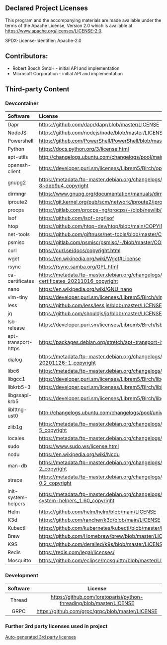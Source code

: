 ## Declared Project Licenses

This program and the accompanying materials are made available under the terms of the Apache License, Version 2.0 which is available at https://www.apache.org/licenses/LICENSE-2.0.

SPDX-License-Identifier: Apache-2.0

## Contributors:
*   Robert Bosch GmbH - initial API and implementation
*   Microsoft Corporation - initial API and implementation

## Third-party Content

### Devcontainer

| Software            | License                                                                                                          |
| :------------------ | :--------------------------------------------------------------------------------------------------------------- |
| Dapr                | https://github.com/dapr/dapr/blob/master/LICENSE                                                                 |
| NodeJS              | https://github.com/nodejs/node/blob/master/LICENSE                                                               |
| Powershell          | https://github.com/PowerShell/PowerShell/blob/master/LICENSE.txt                                                 |
| Python              | https://docs.python.org/3/license.html                                                                           |
| apt-utils           | http://changelogs.ubuntu.com/changelogs/pool/main/a/apt/apt_1.6.12ubuntu0.2/copyright                            |
| openssh-client      | https://developer.puri.sm/licenses/Librem5/Birch/openssh-client.html                                             |
| gnupg2              | https://metadata.ftp-master.debian.org/changelogs//main/g/gnupg2/gnupg2_2.1.18-8~deb9u4_copyright                |
| dirmngr             | https://www.gnupg.org/documentation/manuals/dirmngr/                                                             |
| iproute2            | https://git.kernel.org/pub/scm/network/iproute2/iproute2.git/tree/COPYING                                        |
| procps              | https://gitlab.com/procps-ng/procps/-/blob/newlib/COPYING                                                        |
| lsof                | https://github.com/lsof-org/lsof                                                                                 |
| htop                | https://github.com/htop-dev/htop/blob/main/COPYING                                                               |
| net-tools           | https://github.com/giftnuss/net-tools/blob/master/COPYING                                                        |
| psmisc              | https://gitlab.com/psmisc/psmisc/-/blob/master/COPYING                                                           |
| curl                | https://curl.se/docs/copyright.html                                                                              |
| wget                | https://en.wikipedia.org/wiki/Wget#License                                                                       |
| rsync               | https://rsync.samba.org/GPL.html                                                                                 |
| ca-certificates     | https://metadata.ftp-master.debian.org/changelogs//main/c/ca-certificates/ca-certificates_20211016_copyright     |
| nano                | https://en.wikipedia.org/wiki/GNU_nano                                                                           |
| vim-tiny            | https://developer.puri.sm/licenses/Librem5/Birch/vim-tiny.html                                                   |
| less                | https://github.com/less/less.js/blob/master/LICENSE                                                              |
| jq                  | https://github.com/shouldjs/jq/blob/master/LICENSE                                                               |
| lsb-release         | https://developer.puri.sm/licenses/Librem5/Birch/lsb-release.html                                                |
| apt-transport-https | https://packages.debian.org/stretch/apt-transport-https                                                          |
| dialog              | https://metadata.ftp-master.debian.org/changelogs//main/d/dialog/dialog_1.3-20201126-1_copyright                 |
| libc6               | https://metadata.ftp-master.debian.org/changelogs//main/g/glibc/glibc_2.32-4_copyright                           |
| libgcc1             | https://developer.puri.sm/licenses/Librem5/Birch/libgcc1.html                                                    |
| libkrb5-3           | https://developer.puri.sm/licenses/Librem5/Birch/libkrb5-3.html                                                  |
| libgssapi-krb5      | https://developer.puri.sm/licenses/Librem5/Birch/libgssapi-krb5-2.html                                           |
| liblttng-ust0       | http://changelogs.ubuntu.com/changelogs/pool/universe/u/ust/ust_2.10.1-1/copyright                               |
| zlib1g              | https://metadata.ftp-master.debian.org/changelogs//main/z/zlib/zlib_1.2.8.dfsg-5_copyright                       |
| locales             | https://metadata.ftp-master.debian.org/changelogs//main/g/glibc/glibc_2.32-4_copyright                           |
| sudo                | https://www.sudo.ws/license.html                                                                                 |
| ncdu                | https://en.wikipedia.org/wiki/Ncdu                                                                               |
| man-db              | https://metadata.ftp-master.debian.org/changelogs//main/m/man-db/man-db_2.9.4-2_copyright                        |
| strace              | https://metadata.ftp-master.debian.org/changelogs//main/s/strace/strace_4.26-0.2_copyright                       |
| init-system-helpers | https://metadata.ftp-master.debian.org/changelogs//main/i/init-system-helpers/init-system-helpers_1.60_copyright |
| Helm                | https://github.com/helm/helm/blob/main/LICENSE                                                                   |
| K3d                 | https://github.com/rancher/k3d/blob/main/LICENSE                                                                 |
| Kubectl             | https://github.com/kubernetes/kubectl/blob/master/LICENSE                                                        |
| Brew                | https://github.com/Homebrew/brew/blob/master/LICENSE.txt                                                         |
| K9S                 | https://github.com/derailed/k9s/blob/master/LICENSE                                                              |
| Redis               | https://redis.com/legal/licenses/                                                                                |
| Mosquitto           | https://github.com/eclipse/mosquitto/blob/master/LICENSE.txt                                                                                                                 |

### Development
| Software |                               License                                |
| :------: | :------------------------------------------------------------------: |
|  Thread  | https://github.com/loretoparisi/python-threading/blob/master/LICENSE |
|   GRPC   |           https://github.com/grpc/grpc/blob/master/LICENSE           |

### Further 3rd party licenses used in project
[Auto-generated 3rd party licenses](./NOTICE-3RD-PARTY-CONTENT.md)

